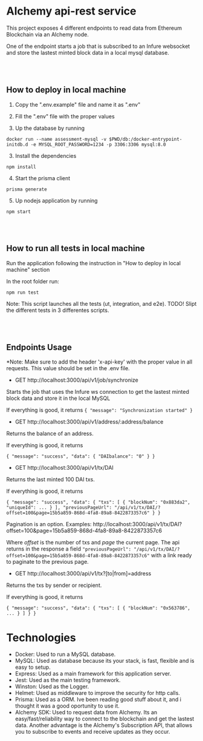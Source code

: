 # Alchemy api-rest service
This project exposes 4 different endpoints to read data from Ethereum Blockchain via an Alchemy node.

One of the endpoint starts a job that is subscribed to an Infure websocket and store the lastest minted block data in a local mysql database.

<br></br>
## How to deploy in local machine

1. Copy the ".env.example" file and name it as ".env"

2. Fill the ".env" file with the proper values

3. Up the database by running

`docker run --name assessment-mysql -v $PWD/db:/docker-entrypoint-initdb.d -e MYSQL_ROOT_PASSWORD=1234 -p 3306:3306 mysql:8.0`

3. Install the dependencies

`npm install`

4. Start the prisma client

`prisma generate`

5. Up nodejs application by running

`npm start`

<br></br>
## How to run all tests in local machine

Run the application following the instruction in "How to deploy in local machine" section

In the root folder run:

`npm run test`

Note: This script launches all the tests (ut, integration, and e2e). TODO! Slipt the different tests in 3 differentes scripts.

<br></br>
## Endpoints Usage

*Note: Make sure to add the header 'x-api-key' with the proper value in all requests. This value should be set in the .env file.

- GET http://localhost:3000/api/v1/job/synchronize

Starts the job that uses the Infure ws connection to get the lastest minted block data and store it in the local MySQL

If everything is good, it returns 
`{
    "message": "Synchronization started"
}`

- GET http://localhost:3000/api/v1/address/:address/balance

Returns the balance of an address.

If everything is good, it returns

`{
    "message": "success",
    "data": {
        "DAIbalance": "0"
    }
}`

- GET http://localhost:3000/api/v1/tx/DAI

Returns the last minted 100 DAI txs.

If everything is good, it returns

`{
    "message": "success",
    "data": {
        "txs": [
            {
                "blockNum": "0x883da2",
                "uniqueId": ...
            }
        ],
        "previousPageUrl": "/api/v1/tx/DAI/?offset=100&page=15b5a859-868d-4fa8-89a8-8422873357c6"
    }
}`

Pagination is an option. Examples:
http://localhost:3000/api/v1/tx/DAI?offset=100&page=15b5a859-868d-4fa8-89a8-8422873357c6

Where *offset* is the number of txs and *page* the current page. The api returns in the response a field `"previousPageUrl": "/api/v1/tx/DAI/?offset=100&page=15b5a859-868d-4fa8-89a8-8422873357c6"` with a link ready to paginate to the previous page.

- GET http://localhost:3000/api/v1/tx?[to|from]=address

Returns the txs by sender or recipient.

If everything is good, it returns

`
{
    "message": "success",
    "data": {
        "txs": [
            {
                "blockNum": "0x563786",
              ...
            }
        ]
    }
}
`

# Technologies
- Docker: Used to run a MySQL database.
- MySQL: Used as database because its your stack, is fast, flexible and is easy to setup.
- Express: Used as a main framework for this application server. 
- Jest: Used as the main testing framework.
- Winston: Used as the Logger. 
- Helmet: Used as middleware to improve the security for http calls.
- Prisma: Used as a ORM. Ive been reading good stuff about it, and i thought it was a good oportunity to use it.
- Alchemy SDK: Used to request data from Alchemy. Its an easy/fast/reliability way to connect to the blockchain and get the lastest data. Another advantage is the Alchemy's Subscription API, that allows you to subscribe to events and receive updates as they occur.